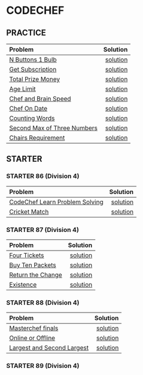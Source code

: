 # CODECHEF

## PRACTICE

| Problem | Solution |
| :--- | ---: |
| [N Buttons 1 Bulb](https://www.codechef.com/problems/ON_OFF) | [solution](./ON_OFF.cpp) |
| [Get Subscription](https://www.codechef.com/problems/SUBSCRIBE) | [solution](./SUBSCRIBE.cpp) |
| [Total Prize Money](https://www.codechef.com/problems/PRIZEPOOL) | [solution](./PRIZEPOOL.cpp) |
| [Age Limit](https://www.codechef.com/problems/AGELIMIT) | [solution](./AGELIMIT.cpp) |
| [Chef and Brain Speed](https://www.codechef.com/problems/CBSPEED) | [solution](./CBSPEED.cpp) |
| [Chef On Date](https://www.codechef.com/problems/CHEFONDATE) | [solution](./CHEFONDATE.cpp) |
| [Counting Words](https://www.codechef.com/problems/CNTWRD) | [solution](./CNTWRD.cpp) |
| [Second Max of Three Numbers](https://www.codechef.com/problems/SNDMAX) | [solution](./SNDMAX.cpp) |
| [Chairs Requirement](https://www.codechef.com/problems/CHAIRS_) | [solution](./CHAIRS_.cpp) |


## STARTER

### STARTER 86 (Division 4)
| Problem | Solution |
| :--- | ---: |
| [CodeChef Learn Problem Solving](https://www.codechef.com/problems/CCLEARN) | [solution](./CCLEARN.cpp) |
| [Cricket Match](https://www.codechef.com/problems/CRICMATCH) | [solution](./CRICMATCH.cpp) |

### STARTER 87 (Division 4)

| Problem | Solution |
| :--- | ---: |
| [Four Tickets](https://www.codechef.com/problems/FOURTICKETS) | [solution](./FOURTICKETS.cpp) |
| [Buy Ten Packets](https://www.codechef.com/problems/TENPACKETS) | [solution](./TENPACKETS.cpp) |
| [Return the Change](https://www.codechef.com/problems/RETURNCHANGE) | [solution](./RETURNCHANGE.cpp) |
| [Existence](https://www.codechef.com/problems/EXISTENCE) | [solution](./EXISTENCE.cpp) |

### STARTER 88 (Division 4)
| Problem | Solution |
| :--- | ---: |
| [Masterchef finals](https://www.codechef.com/problems/TOP10) | [solution](./TOP10.cpp) |
| [Online or Offline](https://www.codechef.com/problems/FOODPLAN) | [solution](./FOODPLAN.cpp) |
| [Largest and Second Largest](https://www.codechef.com/problems/LARGESECOND) | [solution](./LARGESECOND.cpp) |

### STARTER 89 (Division 4)

